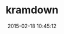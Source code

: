 ---
layout: post
title:  "kramdown"
repo:   "gettalong/kramdown"
date:   2015-02-18 10:45:12
gemurl: http://kramdown.gettalong.org
---